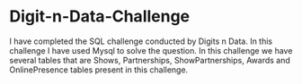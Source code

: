 # Digit-n-Data-Challenge

I have completed the SQL challenge conducted by Digits n Data. 
In this challenge I have used Mysql to solve the question. 
In this challenge we have several tables that are Shows, Partnerships, ShowPartnerships, Awards and OnlinePresence tables present in this challenge.
